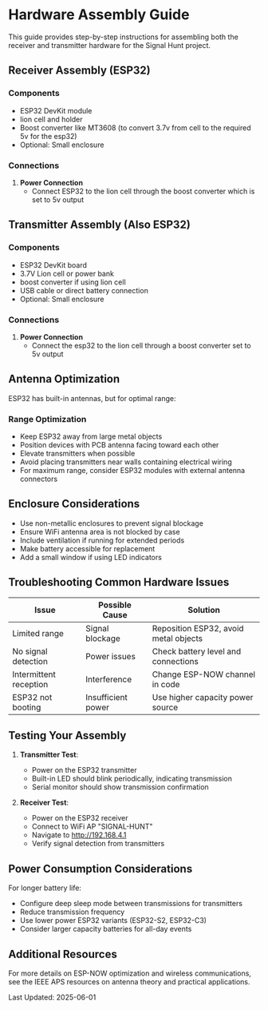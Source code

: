 # Hardware Assembly Guide

This guide provides step-by-step instructions for assembling both the receiver and transmitter hardware for the Signal Hunt project.

## Receiver Assembly (ESP32)

### Components
- ESP32 DevKit module
- lion cell and holder
- Boost converter like MT3608  (to convert 3.7v from cell to the required 5v for the esp32)
- Optional: Small enclosure


### Connections
1. **Power Connection**
   - Connect ESP32 to the lion cell through the boost converter which is set to 5v output

## Transmitter Assembly (Also ESP32)

### Components
- ESP32 DevKit board
- 3.7V Lion cell or power bank
- boost converter if using lion cell
- USB cable or direct battery connection
- Optional: Small enclosure

### Connections
1. **Power Connection**
   - Connect the esp32 to the lion cell through a boost converter set to 5v output

## Antenna Optimization

ESP32 has built-in antennas, but for optimal range:

### Range Optimization
- Keep ESP32 away from large metal objects
- Position devices with PCB antenna facing toward each other
- Elevate transmitters when possible
- Avoid placing transmitters near walls containing electrical wiring
- For maximum range, consider ESP32 modules with external antenna connectors

## Enclosure Considerations
- Use non-metallic enclosures to prevent signal blockage
- Ensure WiFi antenna area is not blocked by case
- Include ventilation if running for extended periods
- Make battery accessible for replacement
- Add a small window if using LED indicators

## Troubleshooting Common Hardware Issues

| Issue | Possible Cause | Solution |
|-------|---------------|----------|
| Limited range | Signal blockage | Reposition ESP32, avoid metal objects |
| No signal detection | Power issues | Check battery level and connections |
| Intermittent reception | Interference | Change ESP-NOW channel in code |
| ESP32 not booting | Insufficient power | Use higher capacity power source |

## Testing Your Assembly

1. **Transmitter Test**:
   - Power on the ESP32 transmitter
   - Built-in LED should blink periodically, indicating transmission
   - Serial monitor should show transmission confirmation

2. **Receiver Test**:
   - Power on the ESP32 receiver
   - Connect to WiFi AP "SIGNAL-HUNT"
   - Navigate to http://192.168.4.1
   - Verify signal detection from transmitters

## Power Consumption Considerations

For longer battery life:
- Configure deep sleep mode between transmissions for transmitters
- Reduce transmission frequency
- Use lower power ESP32 variants (ESP32-S2, ESP32-C3)
- Consider larger capacity batteries for all-day events

## Additional Resources

For more details on ESP-NOW optimization and wireless communications, see the IEEE APS resources on antenna theory and practical applications.

Last Updated: 2025-06-01
